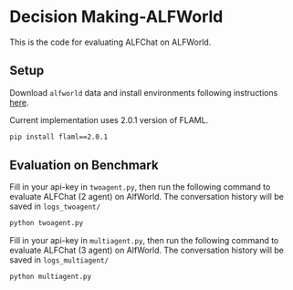 # Decision Making-ALFWorld
This is the code for evaluating ALFChat on ALFWorld.

## Setup
Download `alfworld` data and install environments following instructions [here](https://github.com/alfworld/alfworld).

Current implementation uses 2.0.1 version of FLAML.

```bash
pip install flaml==2.0.1
```

## Evaluation on Benchmark

Fill in your api-key in `twoagent.py`, then run the following command to evaluate ALFChat (2 agent) on AlfWorld. The conversation history will be saved in `logs_twoagent/`

```bash
python twoagent.py
```
Fill in your api-key in `multiagent.py`, then run the following command to evaluate ALFChat (3 agent) on AlfWorld. The conversation history will be saved in `logs_multiagent/`

```bash
python multiagent.py
```
